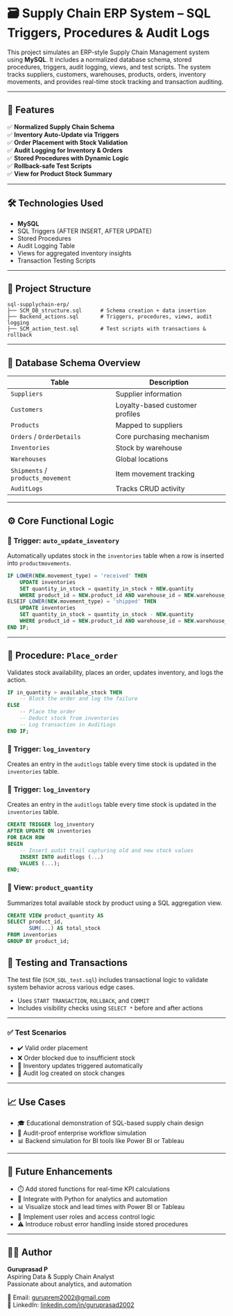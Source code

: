 # 🗃️ Supply Chain ERP System – SQL Triggers, Procedures & Audit Logs

This project simulates an ERP-style Supply Chain Management system using **MySQL**. It includes a normalized database schema, stored procedures, triggers, audit logging, views, and test scripts. The system tracks suppliers, customers, warehouses, products, orders, inventory movements, and provides real-time stock tracking and transaction auditing.

---

## 🚀 Features

✅ **Normalized Supply Chain Schema**  
✅ **Inventory Auto-Update via Triggers**  
✅ **Order Placement with Stock Validation**  
✅ **Audit Logging for Inventory & Orders**  
✅ **Stored Procedures with Dynamic Logic**  
✅ **Rollback-safe Test Scripts**  
✅ **View for Product Stock Summary**

---

## 🛠️ Technologies Used

- **MySQL** 
- SQL Triggers (AFTER INSERT, AFTER UPDATE)
- Stored Procedures
- Audit Logging Table
- Views for aggregated inventory insights
- Transaction Testing Scripts

---

## 📁 Project Structure

```plaintext
sql-supplychain-erp/
├── SCM_DB_structure.sql      # Schema creation + data insertion
├── Backend_actions.sql       # Triggers, procedures, views, audit logging
├── SCM_action_test.sql       # Test scripts with transactions & rollback
```
---

## 📂 Database Schema Overview

| Table             | Description                            |
|------------------|----------------------------------------|
| `Suppliers`       | Supplier information                  |
| `Customers`       | Loyalty-based customer profiles        |
| `Products`        | Mapped to suppliers                    |
| `Orders` / `OrderDetails` | Core purchasing mechanism     |
| `Inventories`     | Stock by warehouse                     |
| `Warehouses`      | Global locations                       |
| `Shipments` / `products_movement` | Item movement tracking |
| `AuditLogs`       | Tracks CRUD activity                   |

---

## ⚙️ Core Functional Logic

### 🔹 Trigger: `auto_update_inventory`
Automatically updates stock in the `inventories` table when a row is inserted into `productmovements`.

```sql
IF LOWER(NEW.movement_type) = 'received' THEN
    UPDATE inventories 
    SET quantity_in_stock = quantity_in_stock + NEW.quantity
    WHERE product_id = NEW.product_id AND warehouse_id = NEW.warehouse_id;
ELSEIF LOWER(NEW.movement_type) = 'shipped' THEN
    UPDATE inventories 
    SET quantity_in_stock = quantity_in_stock - NEW.quantity
    WHERE product_id = NEW.product_id AND warehouse_id = NEW.warehouse_id;
END IF;
```
---

## 🔹 Procedure: `Place_order`

Validates stock availability, places an order, updates inventory, and logs the action.

```sql
IF in_quantity > available_stock THEN
    -- Block the order and log the failure
ELSE
    -- Place the order
    -- Deduct stock from inventories
    -- Log transaction in AuditLogs
END IF;
```

### 🔹 Trigger: `log_inventory`

Creates an entry in the `auditlogs` table every time stock is updated in the `inventories` table.

### 🔹 Trigger: `log_inventory`

Creates an entry in the `auditlogs` table every time stock is updated in the `inventories` table.

```sql
CREATE TRIGGER log_inventory
AFTER UPDATE ON inventories
FOR EACH ROW
BEGIN
    -- Insert audit trail capturing old and new stock values
    INSERT INTO auditlogs (...)
    VALUES (...);
END;
```
### 🔹 View: `product_quantity`

Summarizes total available stock by product using a SQL aggregation view.

```sql
CREATE VIEW product_quantity AS
SELECT product_id, 
       SUM(...) AS total_stock
FROM inventories
GROUP BY product_id;
```
## 🧪 Testing and Transactions

The test file (`SCM_SQL_test.sql`) includes transactional logic to validate system behavior across various edge cases.

- Uses `START TRANSACTION`, `ROLLBACK`, and `COMMIT`
- Includes visibility checks using `SELECT *` before and after actions

---

### ✅ Test Scenarios

- ✔️ Valid order placement  
- ❌ Order blocked due to insufficient stock  
- 🔄 Inventory updates triggered automatically  
- 🧾 Audit log created on stock changes

---

## 📈 Use Cases

- 🎓 Educational demonstration of SQL-based supply chain design  
- 🧮 Audit-proof enterprise workflow simulation  
- 📊 Backend simulation for BI tools like Power BI or Tableau  
  
---

## 🧠 Future Enhancements

- ⏱️ Add stored functions for real-time KPI calculations  
- 🐍 Integrate with Python for analytics and automation  
- 📊 Visualize stock and lead times with Power BI or Tableau  
- 🔐 Implement user roles and access control logic  
- ⚠️ Introduce robust error handling inside stored procedures  

---

## 👨‍💼 Author

**Guruprasad P**  
Aspiring Data & Supply Chain Analyst  
Passionate about analytics, and automation  

📧 Email: [guruprem2002@gmail.com](mailto:guruprem2002@gmail.com)  
🔗 LinkedIn: [linkedin.com/in/guruprasad2002](https://www.linkedin.com/in/guruprasad2002)

